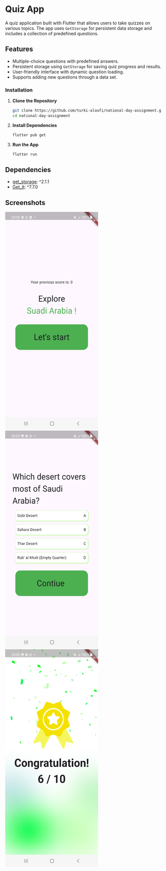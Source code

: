 # Quiz App

A quiz application built with Flutter that allows users to take quizzes on various topics. The app uses `GetStorage` for persistent data storage and includes a collection of predefined questions.

## Features
- Multiple-choice questions with predefined answers.
- Persistent storage using `GetStorage` for saving quiz progress and results.
- User-friendly interface with dynamic question loading.
- Supports adding new questions through a data set.

### Installation

1. **Clone the Repository**

   ```bash
   git clone https://github.com/turki-aloufi/national-day-assignment.git
   cd national-day-assignment
   ```

2. **Install Dependencies**

   ```bash
   flutter pub get
   ```

3. **Run the App**

   ```bash
   flutter run
   ```

## Dependencies
- [get_storage](https://pub.dev/packages/get_storage): ^2.1.1
- [Get_It](https://pub.dev/packages/get_it): ^7.7.0

## Screenshots
<img src = "assets/Screenshot_20240902-200002.jpg" width="300" height="700">

<img src = "assets/Screenshot_20240902-200009.jpg" width="300" height="700">

<img src = "assets/Screenshot_20240902-200042.jpg" width="300" height="700">
